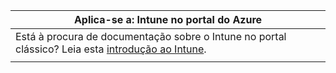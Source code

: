 |                                                           Aplica-se a: Intune no portal do Azure                                                            |
|-------------------------------------------------------------------------------------------------------------------------------------------------------------|
| Está à procura de documentação sobre o Intune no portal clássico? Leia esta [introdução ao Intune](/intune/introduction-intune?toc=/intune-classic/toc.json). |
|                                                                                                                                                             |

